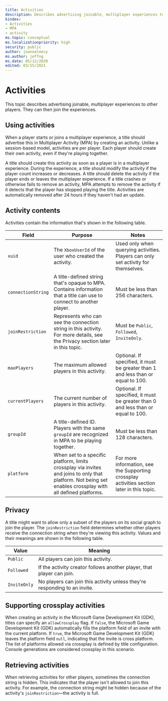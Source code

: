 ```yaml
---
title: Activities
description: Describes advertising joinable, multiplayer experiences to other players. They can then join the experiences.
kindex:
- Activities
- MPA
- activity
ms.topic: conceptual
ms.localizationpriority: high
security: public
author: joannaleecy
ms.author: jeffng
ms.date: 05/12/2020
edited: 03/15/2021
---
```


# Activities

This topic describes advertising joinable, multiplayer experiences to other players. They can then join the experiences.

## Using activities

When a player starts or joins a multiplayer experience, a title should advertise
this in Multiplayer Activity (MPA) by creating an activity. Unlike a
session-based model, activities are per player. Each player should create their
own activity, even if they're playing together.

A title should create this activity as soon as a player is in a multiplayer
experience. During the experience, a title should modify the activity if the player
count increases or decreases. A title should delete the activity if the player
ends or leaves the multiplayer experience. If a title crashes or otherwise
fails to remove an activity, MPA attempts to remove the activity if it
detects that the player has stopped playing the title. Activities are automatically
removed after 24 hours if they haven't had an update.

## Activity contents

Activities contain the information that's shown in the following table.

Field | Purpose | Notes
------|---------|--------------
`xuid` | The `XboxUserId` of the user who created the activity. | Used only when querying activities. Players can only set activity for themselves.
`connectionString` | A title-defined string that's opaque to MPA. Contains information that a title can use to connect to another player. | Must be less than 256 characters.
`joinRestriction` | Represents who can see the connection string in this activity. For more details, see the Privacy section later in this topic. | Must be `Public`, `Followed`, `InviteOnly`.
`maxPlayers` | The maximum allowed players in this activity. | Optional. If specified, it must be greater than 1 and less than or equal to 100.
`currentPlayers` | The current number of players in this activity. | Optional. If specified, it must be greater than 0 and less than or equal to 100.
`groupId` | A title-defined ID. Players with the same `groupId` are recognized in MPA to be playing together. | Must be less than 128 characters.
`platform` | When set to a specific platform, limits crossplay via invites and joins to only that platform. Not being set enables crossplay with all defined platforms.  |  For more information, see the Supporting crossplay activities section later in this topic.

## Privacy

A title might want to allow only a subset of the players on its social graph to join
the player. The `joinRestriction` field determines whether other players receive
the connection string when they're viewing this activity. Values and their meanings are shown in the following table.

Value | Meaning
------|--------
`Public` | All players can join this activity.
`Followed` | If the activity creator follows another player, that player can join.
`InviteOnly` | No players can join this activity unless they're responding to an invite.

## Supporting crossplay activities

When creating an activity in the Microsoft Game Development Kit (GDK), titles can specify an `allowCrossplay` flag.
If `false`, the Microsoft Game Development Kit (GDK) automatically fills the platform field of an invite with the
current platform. If `true`, the Microsoft Game Development Kit (GDK) leaves the platform field `null`, indicating that
the invite is cross platform. The list of platforms allowed via crossplay is defined by title 
configuration. Console generations are considered crossplay in this scenario.

## Retrieving activities

When retrieving activities for other players, sometimes the connection string is
hidden. This indicates that the player isn't allowed to join this activity. For
example, the connection string might be hidden because of the activity's
`joinRestriction`&mdash;the activity is full.